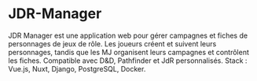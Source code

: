 # JDR-Manager
JDR Manager est une application web pour gérer campagnes et fiches de personnages de jeux de rôle. Les joueurs créent et suivent leurs personnages, tandis que les MJ organisent leurs campagnes et contrôlent les fiches. Compatible avec D&amp;D, Pathfinder et JdR personnalisés. Stack : Vue.js, Nuxt, Django, PostgreSQL, Docker.

